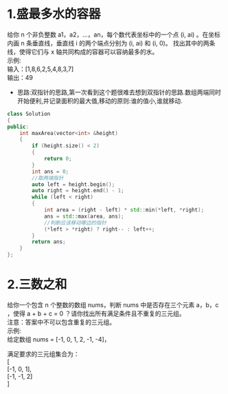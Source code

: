 # 1.盛最多水的容器
给你 n 个非负整数 a1，a2，...，an，每个数代表坐标中的一个点 (i, ai) 。在坐标内画 n 条垂直线，垂直线 i 的两个端点分别为 (i, ai) 和 (i, 0)。
找出其中的两条线，使得它们与 x 轴共同构成的容器可以容纳最多的水。<br>
示例:<br>
输入：[1,8,6,2,5,4,8,3,7]<br>
输出：49
* 思路:双指针的思路,第一次看到这个题很难去想到双指针的思路.数组两端同时开始便利,并记录面积的最大值,移动的原则:谁的值小,谁就移动.<br>
``` cpp
class Solution
{
public:
    int maxArea(vector<int> &height)
    {
        if (height.size() < 2)
        {
            return 0;
        }
        int ans = 0;
        //取两端指针
        auto left = height.begin();
        auto right = height.end() - 1;
        while (left < right)
        {
            int area = (right - left) * std::min(*left, *right);
            ans = std::max(area, ans);
            //判断应该移动哪边的指针
            (*left > *right) ? right-- : left++;
        }
        return ans;
    }
};
```

# 2.三数之和
给你一个包含 n 个整数的数组 nums，判断 nums 中是否存在三个元素 a，b，c ，使得 a + b + c = 0 ？请你找出所有满足条件且不重复的三元组。<br>
注意：答案中不可以包含重复的三元组。<br>
示例:<br>
给定数组 nums = [-1, 0, 1, 2, -1, -4]，<br>

满足要求的三元组集合为：<br>
[                    <br>
  [-1, 0, 1],         <br>
  [-1, -1, 2]         <br>
]                     <br>
``` cpp

```
